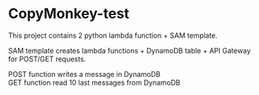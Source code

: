 # CopyMonkey-test

This project contains 2 python lambda function + SAM template.

SAM template creates lambda functions + DynamoDB table + API Gateway for POST/GET requests.

POST function writes a message in DynamoDB\
GET function read 10 last messages from DynamoDB

